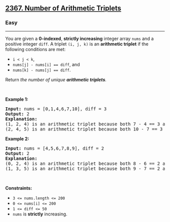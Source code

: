 <h2><a href="https://leetcode.com/problems/number-of-arithmetic-triplets/">2367. Number of Arithmetic Triplets</a></h2><h3>Easy</h3><hr><div style="user-select: auto;"><p style="user-select: auto;">You are given a <strong style="user-select: auto;">0-indexed</strong>, <strong style="user-select: auto;">strictly increasing</strong> integer array <code style="user-select: auto;">nums</code> and a positive integer <code style="user-select: auto;">diff</code>. A triplet <code style="user-select: auto;">(i, j, k)</code> is an <strong style="user-select: auto;">arithmetic triplet</strong> if the following conditions are met:</p>

<ul style="user-select: auto;">
	<li style="user-select: auto;"><code style="user-select: auto;">i &lt; j &lt; k</code>,</li>
	<li style="user-select: auto;"><code style="user-select: auto;">nums[j] - nums[i] == diff</code>, and</li>
	<li style="user-select: auto;"><code style="user-select: auto;">nums[k] - nums[j] == diff</code>.</li>
</ul>

<p style="user-select: auto;">Return <em style="user-select: auto;">the number of unique <strong style="user-select: auto;">arithmetic triplets</strong>.</em></p>

<p style="user-select: auto;">&nbsp;</p>
<p style="user-select: auto;"><strong style="user-select: auto;">Example 1:</strong></p>

<pre style="user-select: auto;"><strong style="user-select: auto;">Input:</strong> nums = [0,1,4,6,7,10], diff = 3
<strong style="user-select: auto;">Output:</strong> 2
<strong style="user-select: auto;">Explanation:</strong>
(1, 2, 4) is an arithmetic triplet because both 7 - 4 == 3 and 4 - 1 == 3.
(2, 4, 5) is an arithmetic triplet because both 10 - 7 == 3 and 7 - 4 == 3. 
</pre>

<p style="user-select: auto;"><strong style="user-select: auto;">Example 2:</strong></p>

<pre style="user-select: auto;"><strong style="user-select: auto;">Input:</strong> nums = [4,5,6,7,8,9], diff = 2
<strong style="user-select: auto;">Output:</strong> 2
<strong style="user-select: auto;">Explanation:</strong>
(0, 2, 4) is an arithmetic triplet because both 8 - 6 == 2 and 6 - 4 == 2.
(1, 3, 5) is an arithmetic triplet because both 9 - 7 == 2 and 7 - 5 == 2.
</pre>

<p style="user-select: auto;">&nbsp;</p>
<p style="user-select: auto;"><strong style="user-select: auto;">Constraints:</strong></p>

<ul style="user-select: auto;">
	<li style="user-select: auto;"><code style="user-select: auto;">3 &lt;= nums.length &lt;= 200</code></li>
	<li style="user-select: auto;"><code style="user-select: auto;">0 &lt;= nums[i] &lt;= 200</code></li>
	<li style="user-select: auto;"><code style="user-select: auto;">1 &lt;= diff &lt;= 50</code></li>
	<li style="user-select: auto;"><code style="user-select: auto;">nums</code> is <strong style="user-select: auto;">strictly</strong> increasing.</li>
</ul>
</div>